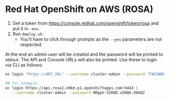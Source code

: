 # Red Hat OpenShift on AWS (ROSA)

1. Get a token from <https://console.redhat.com/openshift/token/rosa> and put it in `.env`.
1. Run `deploy.sh`.
    - You'll have to click through prompts as the `--yes` parameters are not respected.

At the end an admin user will be created and the password will be printed to
stdout. The API and Console URLs will also be printed. Use these to login via
CLI as follows:

```bash
oc login "https://API_URL" --username cluster-admin --password "PASSWORD"

## for example:
oc login https://api.rosa1.n9km.p1.openshiftapps.com:6443 \
   --username cluster-admin --password HRppn-5IKNZ-oZHQh-XbbQ2
```
